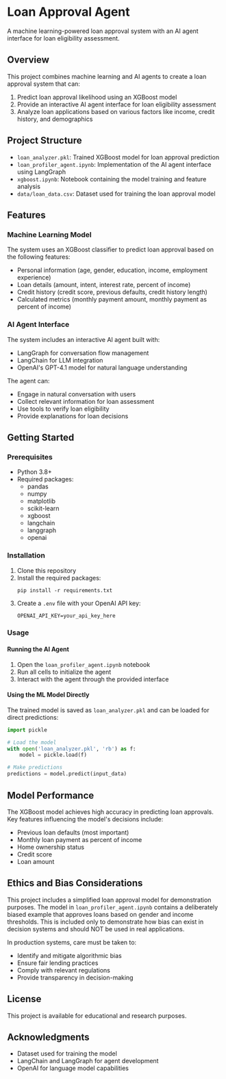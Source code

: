 # Loan Approval Agent

A machine learning-powered loan approval system with an AI agent interface for loan eligibility assessment.

## Overview

This project combines machine learning and AI agents to create a loan approval system that can:

1. Predict loan approval likelihood using an XGBoost model
2. Provide an interactive AI agent interface for loan eligibility assessment
3. Analyze loan applications based on various factors like income, credit history, and demographics

## Project Structure

- `loan_analyzer.pkl`: Trained XGBoost model for loan approval prediction
- `loan_profiler_agent.ipynb`: Implementation of the AI agent interface using LangGraph
- `xgboost.ipynb`: Notebook containing the model training and feature analysis
- `data/loan_data.csv`: Dataset used for training the loan approval model

## Features

### Machine Learning Model

The system uses an XGBoost classifier to predict loan approval based on the following features:

- Personal information (age, gender, education, income, employment experience)
- Loan details (amount, intent, interest rate, percent of income)
- Credit history (credit score, previous defaults, credit history length)
- Calculated metrics (monthly payment amount, monthly payment as percent of income)

### AI Agent Interface

The system includes an interactive AI agent built with:

- LangGraph for conversation flow management
- LangChain for LLM integration
- OpenAI's GPT-4.1 model for natural language understanding

The agent can:
- Engage in natural conversation with users
- Collect relevant information for loan assessment
- Use tools to verify loan eligibility
- Provide explanations for loan decisions

## Getting Started

### Prerequisites

- Python 3.8+
- Required packages:
  - pandas
  - numpy
  - matplotlib
  - scikit-learn
  - xgboost
  - langchain
  - langgraph
  - openai

### Installation

1. Clone this repository
2. Install the required packages:
   ```
   pip install -r requirements.txt
   ```
3. Create a `.env` file with your OpenAI API key:
   ```
   OPENAI_API_KEY=your_api_key_here
   ```

### Usage

#### Running the AI Agent

1. Open the `loan_profiler_agent.ipynb` notebook
2. Run all cells to initialize the agent
3. Interact with the agent through the provided interface

#### Using the ML Model Directly

The trained model is saved as `loan_analyzer.pkl` and can be loaded for direct predictions:

```python
import pickle

# Load the model
with open('loan_analyzer.pkl', 'rb') as f:
    model = pickle.load(f)

# Make predictions
predictions = model.predict(input_data)
```

## Model Performance

The XGBoost model achieves high accuracy in predicting loan approvals. Key features influencing the model's decisions include:

- Previous loan defaults (most important)
- Monthly loan payment as percent of income
- Home ownership status
- Credit score
- Loan amount

## Ethics and Bias Considerations

This project includes a simplified loan approval model for demonstration purposes. The model in `loan_profiler_agent.ipynb` contains a deliberately biased example that approves loans based on gender and income thresholds. This is included only to demonstrate how bias can exist in decision systems and should NOT be used in real applications.

In production systems, care must be taken to:
- Identify and mitigate algorithmic bias
- Ensure fair lending practices
- Comply with relevant regulations
- Provide transparency in decision-making

## License

This project is available for educational and research purposes.

## Acknowledgments

- Dataset used for training the model
- LangChain and LangGraph for agent development
- OpenAI for language model capabilities
